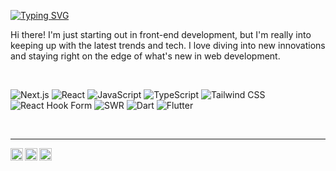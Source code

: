 <div align="left">

[![Typing SVG](https://readme-typing-svg.demolab.com?font=Fira+Code&size=25&duration=3000&pause=1000&color=495f7e&width=435&lines=Welcome+to+Froggy's+Github+%F0%9F%90%B8)](https://git.io/typing-svg)

</div>


Hi there! I'm just starting out in front-end development, but I'm really into keeping up with the latest trends and tech. I love diving into new innovations and staying right on the edge of what's new in web development.


<br/>

<div align="left" color="495f7e">

![Next.js](https://img.shields.io/badge/Next.js-495f7e?style=flat-square&logo=next.js&logoColor=white)
![React](https://img.shields.io/badge/React-495f7e?style=flat-square&logo=react&logoColor=white)
![JavaScript](https://img.shields.io/badge/JavaScript-495f7e?style=flat-square&logo=javascript&logoColor=white)
![TypeScript](https://img.shields.io/badge/TypeScript-495f7e?style=flat-square&logo=typescript&logoColor=white)
![Tailwind CSS](https://img.shields.io/badge/Tailwind_CSS-495f7e?style=flat-square&logo=tailwind-css&logoColor=white)
![React Hook Form](https://img.shields.io/badge/React_Hook_Form-495f7e?style=flat-square&logo=reacthookform&logoColor=white)
![SWR](https://img.shields.io/badge/SWR-495f7e?style=flat-square&logo=swr&logoColor=white)
![Dart](https://img.shields.io/badge/Dart-495f7e?style=flat-square&logo=dart&logoColor=white)
![Flutter](https://img.shields.io/badge/Flutter-495f7e?style=flat-square&logo=flutter&logoColor=white)

</div>

<br/>

---


<a href="https://evan6-6.tistory.com/">
   <img align="left" alt="Jeongmin's Instagram" width="20px" src="https://svgshare.com/i/10Q9.svg" />
</a>
<a href="https://www.instagram.com/min6_6b/">
  <img align="left" alt="Jeongmin's Instagram" width="20px" src="https://simpleicons.now.sh/instagram/495f7e" />
</a>
<a href="https://linkedin.com/in/정민-이-617a4a145">
  <img align="left" alt="Jeongmin's LinkedIn" width="20px" src="https://simpleicons.now.sh/linkedin/495f7e" />
</a>
